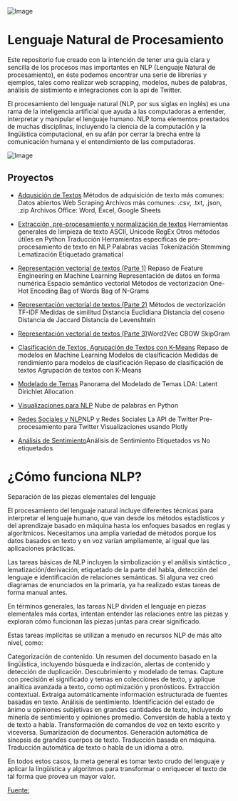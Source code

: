 <img src="https://i.stack.imgur.com/gmMTp.gif" alt="Image">

# Lenguaje Natural de Procesamiento
Este repositorio fue creado con la intención de tener una guía clara y sencilla de los procesos mas importantes en NLP (Lenguaje Natural de procesamiento), en éste podemos encontrar una serie de librerías y ejemplos, tales como realizar web scrapping, modelos, nubes de palabras, análisis de sistimiento e integraciones con la api de Twitter.

El procesamiento del lenguaje natural (NLP, por sus siglas en inglés) es una rama de la inteligencia artificial que ayuda a las computadoras a entender, interpretar y manipular el lenguaje humano. NLP toma elementos prestados de muchas disciplinas, incluyendo la ciencia de la computación y la lingüística computacional, en su afán por cerrar la brecha entre la comunicación humana y el entendimiento de las computadoras.

<img src="https://cdn.searchenginejournal.com/wp-content/uploads/2020/08/an-introduction-to-natural-language-processing-with-python-for-seos-5f3519eeb8368-760x400.png" alt="Image">

## Proyectos 

* [Adqusición de Textos](https://github.com/Stickreyes2102/Repositorio-NLP/blob/master/Taller%202_NLP.ipynb)
Métodos de adquisición de texto más comunes:
Datos abiertos
Web Scraping
Archivos más comunes: .csv, .txt, .json, .zip
Archivos Office: Word, Excel, Google Sheets 

* [Extracción, pre-procesamiento y normalización de textos](https://github.com/Stickreyes2102/Repositorio-NLP/blob/master/Taller%203_NLP.ipynb) Herramientas generales de limpieza de texto
ASCII, Unicode
RegEx
Otros métodos útiles en Python
Traducción
Herramientas específicas de pre-procesamiento de texto en NLP
Palabras vacías
Tokenización
Stemming
Lematización
Etiquetado gramatical

* [Representación vectorial de textos (Parte 1)](https://github.com/Stickreyes2102/NLP/blob/master/Taller%204_NLP.ipynb) Repaso de Feature Engineering en Machine Learning
Representación de datos en forma numérica
Espacio semántico vectorial
Métodos de vectorización
One-Hot Encoding
Bag of Words
Bag of N-Grams

* [Representación vectorial de textos (Parte 2)](https://github.com/Stickreyes2102/NLP/blob/master/Taller%205_NLP.ipynb) Métodos de vectorización
TF-IDF
Medidas de similitud
Distancia Euclidiana
Distancia del coseno
Distancia de Jaccard
Distancia de Levenshtein

* [Representación vectorial de textos (Parte 3)](https://virtual.konradlorenz.edu.co/mod/assign/view.php?id=414945)Word2Vec
CBOW
SkipGram

* [Clasificación de Textos, Agrupación de Textos con K-Means](https://github.com/Stickreyes2102/NLP/blob/master/Taller%207%20NLP.ipynb) Repaso de modelos en Machine Learning 
Modelos de clasificación
Medidas de rendimiento para modelos de clasificación Repaso de clasificación de textos
Agrupación de textos con K-Means

* [Modelado de Temas](https://github.com/Stickreyes2102/NLP/blob/master/Taller%208%20NLP.ipynb) Panorama del Modelado de Temas
LDA: Latent Dirichlet Allocation

* [Visualizaciones para NLP](https://virtual.konradlorenz.edu.co/mod/assign/view.php?id=420721) Nube de palabras en Python

* [Redes Sociales y NLP](https://virtual.konradlorenz.edu.co/mod/assign/view.php?id=421413)NLP y Redes Sociales
La API de Twitter
Pre-procesamiento para Twitter
Visualizaciones usando Plotly

* [Análisis de Sentimiento](https://virtual.konradlorenz.edu.co/mod/assign/view.php?id=422046)Análisis de Sentimiento
Etiquetados vs No etiquetados


# ¿Cómo funciona NLP?
Separación de las piezas elementales del lenguaje

El procesamiento del lenguaje natural incluye diferentes técnicas para interpretar el lenguaje humano, que van desde los métodos estadísticos y del aprendizaje basado en máquina hasta los enfoques basados en reglas y algorítmicos. Necesitamos una amplia variedad de métodos porque los datos basados en texto y en voz varían ampliamente, al igual que las aplicaciones prácticas. 

Las tareas básicas de NLP incluyen la simbolización y el análisis sintáctico , lematización/derivación, etiquetado de la parte del habla, detección del lenguaje e identificación de relaciones semánticas. Si alguna vez creó diagramas de enunciados en la primaria, ya ha realizado estas tareas de forma manual antes. 

En términos generales, las tareas NLP dividen el lenguaje en piezas elementales más cortas, intentan entender las relaciones entre las piezas y exploran cómo funcionan las piezas juntas para crear significado.

Estas tareas implícitas se utilizan a menudo en recursos NLP de más alto nivel, como:

Categorización de contenido. Un resumen del documento basado en la lingüística, incluyendo búsqueda e indización, alertas de contenido y detección de duplicación.
Descubrimiento y modelado de temas. Capture con precisión el significado y temas en colecciones de texto, y aplique analítica avanzada a texto, como optimización y pronósticos.
Extracción contextual. Extraiga automáticamente información estructurada de fuentes basadas en texto.
Análisis de sentimiento. Identificación del estado de ánimo u opiniones subjetivas en grandes cantidades de texto, incluyendo minería de sentimiento y opiniones promedio. 
Conversión de habla a texto y de texto a habla. Transformación de comandos de voz en texto escrito y viceversa. 
Sumarización de documentos. Generación automática de sinopsis de grandes cuerpos de texto.
Traducción basada en máquina. Traducción automática de texto o habla de un idioma a otro.

En todos estos casos, la meta general es tomar texto crudo del lenguaje y aplicar la lingüística y algoritmos para transformar o enriquecer el texto de tal forma que provea un mayor valor. 

[Fuente:](https://www.sas.com/es_co/insights/analytics/what-is-natural-language-processing-nlp.html)



